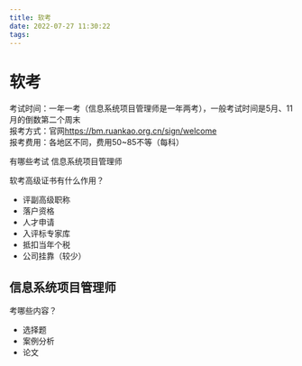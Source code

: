 ```yaml
---
title: 软考
date: 2022-07-27 11:30:22
tags:
---
```


# 软考

考试时间：一年一考（信息系统项目管理师是一年两考），一般考试时间是5月、11月的倒数第二个周末  
报考方式：官网<https://bm.ruankao.org.cn/sign/welcome>  
报考费用：各地区不同，费用50~85不等（每科）  

有哪些考试
信息系统项目管理师

软考高级证书有什么作用？
* 评副高级职称
* 落户资格
* 人才申请
* 入评标专家库
* 抵扣当年个税
* 公司挂靠（较少）

## 信息系统项目管理师

考哪些内容？  
* 选择题
* 案例分析
* 论文

